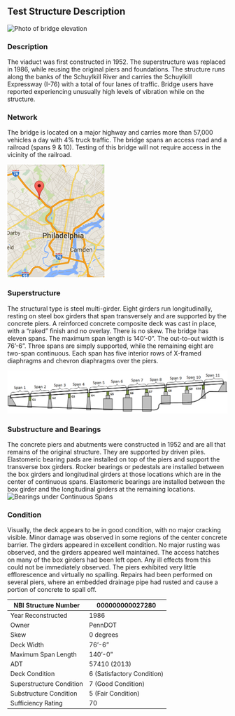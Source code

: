 ## Test Structure Description
![Photo of bridge elevation](/Images/structure_main.jpg)
### Description
The viaduct was first constructed in 1952. The superstructure was replaced in 1986, while reusing the original piers and foundations. The structure runs along the banks of the Schuylkill River and carries the Schuylkill Expressway (I-76) with a total of four lanes of traffic. Bridge users have reported experiencing unusually high levels of vibration while on the structure.
### Network
The bridge is located on a major highway and carries more than 57,000 vehicles a day with 4% truck traffic. The bridge spans an access road and a railroad (spans 9 & 10). Testing of this bridge will not require access in the vicinity of the railroad.

![Location of bridge on map](Images/map_loc.png)
### Superstructure
The structural type is steel multi-girder. Eight girders run longitudinally, resting on steel box girders that span transversely and are supported by the concrete piers. A reinforced concrete composite deck was cast in place, with a “raked” finish and no overlay. There is no skew. The bridge has eleven spans. The maximum span length is 140’-0”. The out-to-out width is 76’-6”. Three spans are simply supported, while the remaining eight are two-span continuous. Each span has five interior rows of X-framed diaphragms and chevron diaphragms over the piers.

![Diagram of Bridge System](Images/elevation_system.png)
### Substructure and Bearings
The concrete piers and abutments were constructed in 1952 and are all that remains of the original structure. They are supported by driven piles. Elastomeric bearing pads are installed on top of the piers and support the transverse box girders. Rocker bearings or pedestals are installed between the box girders and longitudinal girders at those locations which are in the center of continuous spans. Elastomeric bearings are installed between the box girder and the longitudinal girders at the remaining locations.
![Bearings under Continuous Spans](/Images/RockerBearing.jpg)

### Condition
Visually, the deck appears to be in good condition, with no major cracking visible. Minor damage was observed in some regions of the center concrete barrier. The girders appeared in excellent condition. No major rusting was observed, and the girders appeared well maintained. The access hatches on many of the box girders had been left open. Any ill effects from this could not be immediately observed. The piers exhibited very little efflorescence and virtually no spalling. Repairs had been performed on several piers, where an embedded drainage pipe had rusted and cause a portion of concrete to spall off.


|NBI Structure Number |	000000000027280 |
|------|-----|
|Year Reconstructed | 	1986|
|Owner	| PennDOT|
|Skew	| 0 degrees|
|Deck Width |	76’-6”|
|Maximum Span Length	| 140’-0”|
|ADT	| 57410 (2013)|
|Deck Condition	| 6 (Satisfactory Condition)|
|Superstructure Condition	| 7 (Good Condition)|
|Substructure Condition	| 5 (Fair Condition)|
|Sufficiency Rating	| 70|
